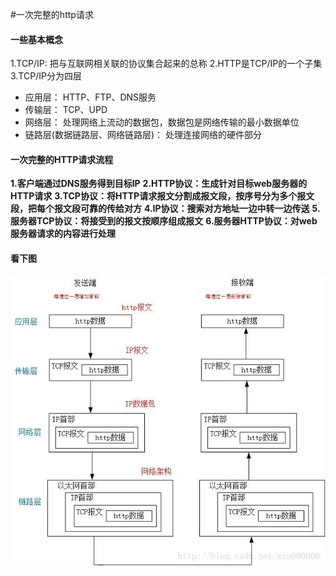 #一次完整的http请求


#### 一些基本概念
1.TCP/IP: 把与互联网相关联的协议集合起来的总称
2.HTTP是TCP/IP的一个子集
3.TCP/IP分为四层

 - 应用层： HTTP、FTP、DNS服务
 - 传输层： TCP、UPD
 - 网络层： 处理网络上流动的数据包，数据包是网络传输的最小数据单位
 - 链路层(数据链路层、网络链路层)：  处理连接网络的硬件部分

#### 一次完整的HTTP请求流程
**1.客户端通过DNS服务得到目标IP**
**2.HTTP协议：生成针对目标web服务器的HTTP请求**
**3.TCP协议：将HTTP请求报文分割成报文段，按序号分为多个报文段，把每个报文段可靠的传给对方**
**4.IP协议：搜索对方地址一边中转一边传送**
**5.服务器TCP协议：将接受到的报文按顺序组成报文**
**6.服务器HTTP协议：对web服务器请求的内容进行处理**



#### 看下图
![这里写图片描述](http.jpg)
